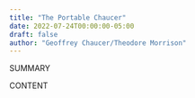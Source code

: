 ```yaml
---
title: "The Portable Chaucer"
date: 2022-07-24T00:00:00-05:00
draft: false
author: "Geoffrey Chaucer/Theodore Morrison"
---
```


SUMMARY

<!--more-->

CONTENT